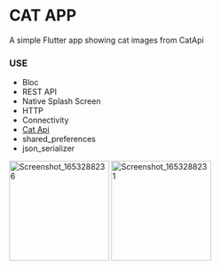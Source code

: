 # CAT APP #

A simple Flutter app showing cat images from CatApi


### USE ###

* Bloc
* REST API
* Native Splash Screen
* HTTP
* Connectivity
* [Cat Api](https://thecatapi.com/)
* shared_preferences
* json_serializer

<img width="180" alt="Screenshot_1653288236" src="https://user-images.githubusercontent.com/88509809/169771239-bed01492-5e08-49b8-b810-6d665b01f654.png">

<img width="180" alt="Screenshot_1653288231" src="https://user-images.githubusercontent.com/88509809/169771263-66c79028-5ca2-4abd-8dea-dfb04b7e31ff.png">
